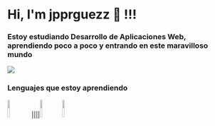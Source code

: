 # Hi, I'm jpprguezz 🦦 !!!
### Estoy estudiando Desarrollo de Aplicaciones Web, aprendiendo poco a poco y entrando en este maravilloso mundo
![](https://github.com/jpprguezz/jpprguezz/assets/145053972/e80ed21f-9b29-48ad-b797-868278dde6a1)
### Lenguajes que estoy aprendiendo 
  <img src="https://imgs.search.brave.com/M-FiGkB1jPVADW6xtp-i7TJcdhipqz463z8s2cuR3WY/rs:fit:860:0:0/g:ce/aHR0cHM6Ly9hc3Nl/dHMuc3RpY2twbmcu/Y29tL2ltYWdlcy81/ODQ4MTUyZmNlZjEw/MTRjMGI1ZTQ5Njcu/cG5n" width="10%"></src> \||||<img src="https://imgs.search.brave.com/ciyItbhMDb3fSqzUE37uT84OXNMECLg1um_OsvXpCoI/rs:fit:500:0:0/g:ce/aHR0cHM6Ly9zdGF0/aWMtMDAuaWNvbmR1/Y2suY29tL2Fzc2V0/cy4wMC9sb2dvLW1h/cmtkb3duLWljb24t/MTAyNHg3NjktdXJ4/dXV1ZTkucG5n" width="10%"><img src="https://imgs.search.brave.com/ABgCyoMU-LJ_8LXhwpI8x0OwsXpatPpb_4U6uahwQgI/rs:fit:500:0:0/g:ce/aHR0cHM6Ly9jZG4u/cGl4YWJheS5jb20v/cGhvdG8vMjAxNy8w/OC8wNS8xMS8xNi9s/b2dvLTI1ODI3NDhf/NjQwLnBuZw" width="10%">

